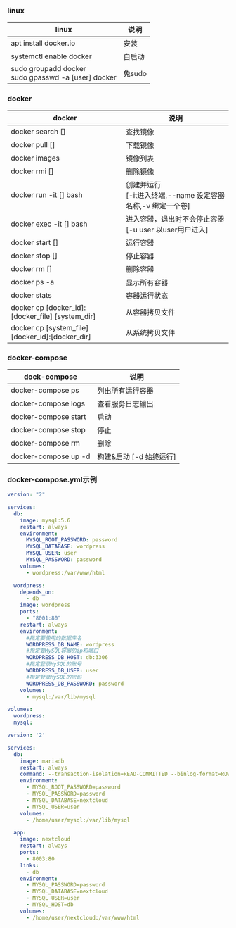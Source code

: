 ### linux
linux | 说明
-|-
apt install docker.io 		|安装
systemctl enable docker   |自启动
sudo groupadd docker<br>sudo gpasswd -a [user] docker | 免sudo

### docker
docker | 说明
-|-
docker search []			    |查找镜像
docker pull []				    |下载镜像
docker images				      |镜像列表
docker rmi []				      |删除镜像
docker run -it [] bash 		|创建并运行<br>[-it进入终端,--name 设定容器名称,-v 绑定一个卷]
docker exec -it [] bash		|进入容器，退出时不会停止容器<br>[-u user 以user用户进入]
docker start []				    |运行容器
docker stop []				    |停止容器
docker rm []				      |删除容器
docker ps -a				      |显示所有容器
docker stats				      |容器运行状态
docker cp [docker_id]:[docker_file] [system_dir] | 从容器拷贝文件
docker cp [system_file] [docker_id]:[docker_dir]  | 从系统拷贝文件

### docker-compose
dock-compose | 说明
-|-
docker-compose ps     |列出所有运行容器
docker-compose logs   |查看服务日志输出
docker-compose start  |启动
docker-compose stop   |停止
docker-compose rm     |删除
docker-compose up -d  |构建&启动 [-d 始终运行]

### docker-compose.yml示例
```yaml
version: "2"

services:
  db:
    image: mysql:5.6
    restart: always
    environment:
      MYSQL_ROOT_PASSWORD: password
      MYSQL_DATABASE: wordpress
      MYSQL_USER: user
      MYSQL_PASSWORD: password
    volumes:
      - wordpress:/var/www/html

  wordpress:
    depends_on:
      - db
    image: wordpress
    ports:
      - "8001:80"
    restart: always
    environment:
      #指定要使用的数据库名
      WORDPRESS_DB_NAME: wordpress
      #指定要MySQL容器的ip和端口
      WORDPRESS_DB_HOST: db:3306
      #指定登录MySQL的账号
      WORDPRESS_DB_USER: user
      #指定登录MySQL的密码
      WORDPRESS_DB_PASSWORD: password
    volumes:
      - mysql:/var/lib/mysql

volumes:
  wordpress:
  mysql:
```

```yaml
version: '2'

services:
  db:
    image: mariadb
    restart: always
    command: --transaction-isolation=READ-COMMITTED --binlog-format=ROW --skip-innodb-read-only-compressed
    environment:
      - MYSQL_ROOT_PASSWORD=password
      - MYSQL_PASSWORD=password
      - MYSQL_DATABASE=nextcloud
      - MYSQL_USER=user
    volumes:
      - /home/user/mysql:/var/lib/mysql

  app:  
    image: nextcloud
    restart: always
    ports:
      - 8003:80
    links:
      - db  
    environment:
      - MYSQL_PASSWORD=password
      - MYSQL_DATABASE=nextcloud
      - MYSQL_USER=user
      - MYSQL_HOST=db
    volumes:
      - /home/user/nextcloud:/var/www/html

```